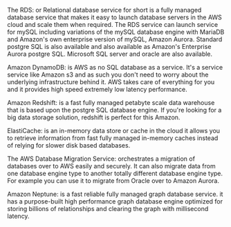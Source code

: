 The RDS: or Relational database service for short is a fully managed database service 
that makes it easy to launch database servers in the AWS cloud and scale them  when required. 
The RDS service can launch service for mySQL including variations of the mySQL database engine with 
MariaDB and Amazon's own enterprise version of mySQL, Amazon Aurora.
Standard postgre SQL is also available and also available as Amazon's Enterprise Aurora postgre SQL. 
Microsoft SQL server and oracle are also available. 

Amazon DynamoDB: is AWS as no SQL database as a service. It's a service service like Amazon s3 and 
as such you don't need to worry about the underlying infrastructure behind it.
AWS takes care of everything for you and it provides high speed extremely low
latency performance. 

Amazon Redshift: is a fast fully managed petabyte scale data warehouse that is based upon the postgre SQL database engine. 
If you're looking for a big data storage solution, redshift is perfect for this Amazon.

ElastiCache: is an in-memory data store or cache in the cloud it allows you to retrieve information 
from fast fully managed in-memory caches instead of relying for slower disk based databases. 

The AWS Database Migration Service: orchestrates a migration of databases over to AWS easily and securely.
It can also migrate data from one database engine type to another totally different database engine type.
For example you can use it to migrate from Oracle over to Amazon Aurora. 

Amazon Neptune: is a fast reliable fully managed graph database service. it has a purpose-built
high performance graph database engine optimized for storing billions of relationships and clearing the graph 
with millisecond latency. 